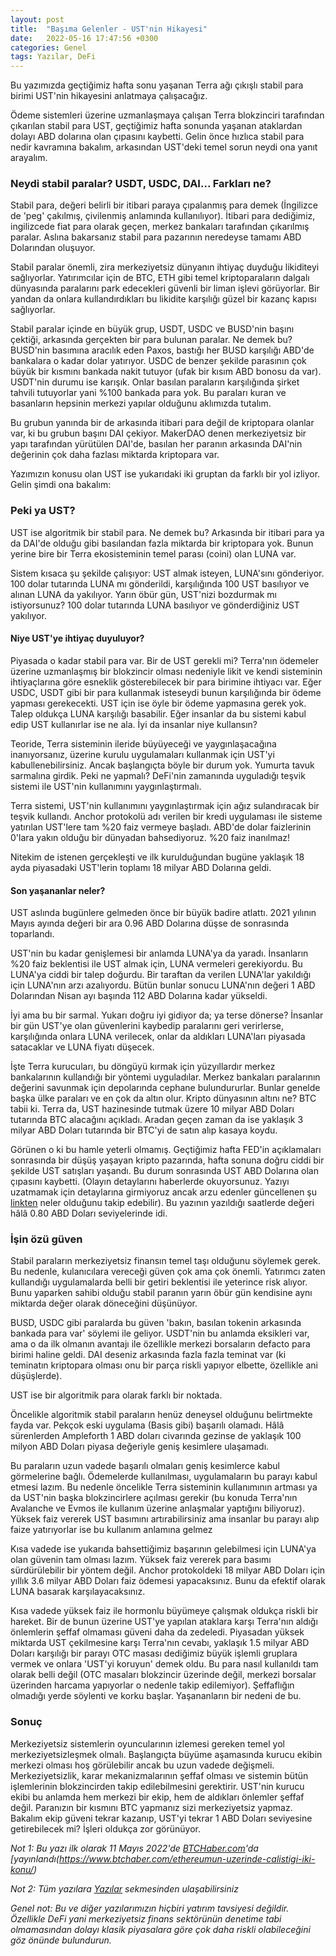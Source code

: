 ```yaml
---
layout: post
title:  "Başıma Gelenler - UST'nin Hikayesi"
date:   2022-05-16 17:47:56 +0300
categories: Genel
tags: Yazılar, DeFi
---
```


Bu yazımızda geçtiğimiz hafta sonu yaşanan Terra ağı çıkışlı stabil para birimi UST'nin hikayesini anlatmaya çalışacağız. 

Ödeme sistemleri üzerine uzmanlaşmaya çalışan Terra blokzinciri tarafından çıkarılan stabil para UST, geçtiğimiz hafta sonunda yaşanan ataklardan dolayı ABD dolarına olan çıpasını kaybetti. Gelin önce hızlıca stabil para nedir kavramına bakalım, arkasından UST'deki temel sorun neydi ona yanıt arayalım. 

### Neydi stabil paralar? USDT, USDC, DAI... Farkları ne?
Stabil para, değeri belirli bir itibari paraya çıpalanmış para demek (İngilizce de 'peg' çakılmış, çivilenmiş anlamında kullanılıyor). İtibari para dediğimiz, ingilizcede fiat para olarak geçen, merkez bankaları tarafından çıkarılmış paralar. Aslına bakarsanız stabil para pazarının neredeyse tamamı ABD Dolarından oluşuyor. 

Stabil paralar önemli, zira merkeziyetsiz dünyanın ihtiyaç duyduğu likiditeyi sağlıyorlar. Yatırımcılar için de BTC, ETH gibi temel kriptoparaların dalgalı dünyasında paralarını park edecekleri güvenli bir liman işlevi görüyorlar. Bir yandan da onlara kullandırdıkları bu likidite karşılığı güzel bir kazanç kapısı sağlıyorlar. 

Stabil paralar içinde en büyük grup, USDT, USDC ve BUSD'nin başını çektiği, arkasında gerçekten bir para bulunan paralar. Ne demek bu? BUSD'nin basımına aracılık eden Paxos, bastığı her BUSD karşılığı ABD'de bankalara o kadar dolar yatırıyor. USDC de benzer şekilde parasının çok büyük bir kısmını bankada nakit tutuyor (ufak bir kısım ABD bonosu da var). USDT'nin durumu ise karışık. Onlar basılan paraların karşılığında şirket tahvili tutuyorlar yani %100 bankada para yok. Bu paraları kuran ve basanların hepsinin merkezi yapılar olduğunu aklımızda tutalım. 

Bu grubun yanında bir de arkasında itibari para değil de kriptopara olanlar var, ki bu grubun başını DAI çekiyor. MakerDAO denen merkeziyetsiz bir yapı tarafından yürütülen DAI'de, basılan her paranın arkasında DAI'nin değerinin çok daha fazlası miktarda kriptopara var. 

Yazımızın konusu olan UST ise yukarıdaki iki gruptan da farklı bir yol izliyor. Gelin şimdi ona bakalım: 

### Peki ya UST?

UST ise algoritmik bir stabil para. Ne demek bu? Arkasında bir itibari para ya da DAI'de olduğu gibi basılandan fazla miktarda bir kriptopara yok. Bunun yerine bire bir Terra ekosisteminin temel parası (coini) olan LUNA var. 

Sistem kısaca şu şekilde çalışıyor: UST almak isteyen, LUNA'sını gönderiyor. 100 dolar tutarında LUNA mı gönderildi, karşılığında 100 UST basılıyor ve alınan LUNA da yakılıyor. Yarın öbür gün, UST'nizi bozdurmak mı istiyorsunuz? 100 dolar tutarında LUNA basılıyor ve gönderdiğiniz UST yakılıyor. 

#### Niye UST'ye ihtiyaç duyuluyor?

Piyasada o kadar stabil para var. Bir de UST gerekli mi? Terra'nın ödemeler üzerine uzmanlaşmış bir blokzincir olması nedeniyle likit ve kendi sisteminin ihtiyaçlarına göre esneklik gösterebilecek bir para birimine ihtiyacı var. Eğer USDC, USDT gibi bir para kullanmak isteseydi bunun karşılığında bir ödeme yapması gerekecekti. UST için ise öyle bir ödeme yapmasına gerek yok. Talep oldukça LUNA karşılığı basabilir. Eğer insanlar da bu sistemi kabul edip UST kullanırlar ise ne ala. İyi da insanlar niye kullansın? 

Teoride, Terra sisteminin ileride büyüyeceği ve yaygınlaşacağına inanıyorsanız, üzerine kurulu uygulamaları kullanmak için UST'yi kabullenebilirsiniz. Ancak başlangıçta böyle bir durum yok. Yumurta tavuk sarmalına girdik. Peki ne yapmalı? DeFi'nin zamanında uyguladığı teşvik sistemi ile UST'nin kullanımını yaygınlaştırmalı. 

Terra sistemi, UST'nin kullanımını yaygınlaştırmak için ağız sulandıracak bir teşvik kullandı. Anchor protokolü adı verilen bir kredi uygulaması ile sisteme yatırılan UST'lere tam %20 faiz vermeye başladı. ABD'de dolar faizlerinin 0'lara yakın olduğu bir dünyadan bahsediyoruz. %20 faiz inanılmaz!

Nitekim de istenen gerçekleşti ve ilk kurulduğundan bugüne yaklaşık 18 ayda piyasadaki UST'lerin toplamı 18 milyar ABD Dolarına geldi. 

#### Son yaşananlar neler?

UST aslında bugünlere gelmeden önce bir büyük badire atlattı. 2021 yılının Mayıs ayında değeri bir ara 0.96 ABD Dolarına düşse de sonrasında toparlandı. 

UST'nin bu kadar genişlemesi bir anlamda LUNA'ya da yaradı. İnsanların %20 faiz beklentisi ile UST almak için, LUNA vermeleri gerekiyordu. Bu LUNA'ya ciddi bir talep doğurdu. Bir taraftan da verilen LUNA'lar yakıldığı için LUNA'nın arzı azalıyordu. Bütün bunlar sonucu LUNA'nın değeri 1 ABD Dolarından Nisan ayı başında 112 ABD Dolarına kadar yükseldi. 

İyi ama bu bir sarmal. Yukarı doğru iyi gidiyor da; ya terse dönerse? İnsanlar bir gün UST'ye olan güvenlerini kaybedip paralarını geri verirlerse, karşılığında onlara LUNA verilecek, onlar da aldıkları LUNA'ları piyasada satacaklar ve LUNA fiyatı düşecek.

İşte Terra kurucuları, bu döngüyü kırmak için yüzyıllardır merkez bankalarının kullandığı bir yöntemi uyguladılar. Merkez bankaları paralarının değerini savunmak için depolarında cephane bulundururlar. Bunlar genelde başka ülke paraları ve en çok da altın olur. Kripto dünyasının altını ne? BTC tabii ki. Terra da, UST hazinesinde tutmak üzere 10 milyar ABD Doları tutarında BTC alacağını açıkladı. Aradan geçen zaman da ise yaklaşık 3 milyar ABD Doları tutarında bir BTC'yi de satın alıp kasaya koydu. 

Görünen o ki bu hamle yeterli olmamış. Geçtiğimiz hafta FED'in açıklamaları sonrasında bir düşüş yaşayan kripto pazarında, hafta sonuna doğru ciddi bir şekilde UST satışları yaşandı. Bu durum sonrasında UST ABD Dolarına olan çıpasını kaybetti. (Olayın detaylarını haberlerde okuyorsunuz. Yazıyı uzatmamak için detaylarına girmiyoruz ancak arzu edenler güncellenen şu [linkten](https://www.coingecko.com/buzz/ust-depegged-terra-s-biggest-test) neler olduğunu takip edebilir).  Bu yazının yazıldığı saatlerde değeri hâlâ 0.80 ABD Doları seviyelerinde idi. 

### İşin özü güven

Stabil paraların merkeziyetsiz finansın temel taşı olduğunu söylemek gerek. Bu nedenle, kulanıcılara vereceği güven çok ama çok önemli. Yatırımcı zaten kullandığı uygulamalarda belli bir getiri beklentisi ile yeterince risk alıyor. Bunu yaparken sahibi olduğu stabil paranın yarın öbür gün kendisine aynı miktarda değer olarak döneceğini düşünüyor. 

BUSD, USDC gibi paralarda bu güven 'bakın, basılan tokenin arkasında bankada para var' söylemi ile geliyor. USDT'nin bu anlamda eksikleri var, ama o da ilk olmanın avantajı ile özellikle merkezi borsaların defacto para birimi haline geldi. DAI deseniz arkasında fazla fazla teminat var (ki teminatın kriptopara olması onu bir parça riskli yapıyor elbette, özellikle ani düşüşlerde). 

UST ise bir algoritmik para olarak farklı bir noktada. 

Öncelikle algoritmik stabil paraların henüz deneysel olduğunu belirtmekte fayda var. Pekçok eski uygulama (Basis gibi) başarılı olamadı. Hâlâ sürenlerden Ampleforth 1 ABD doları civarında gezinse de yaklaşık 100 milyon ABD Doları piyasa değeriyle geniş kesimlere ulaşamadı. 

Bu paraların uzun vadede başarılı olmaları geniş kesimlerce kabul görmelerine bağlı. Ödemelerde kullanılması, uygulamaların bu parayı kabul etmesi lazım. Bu nedenle öncelikle Terra sisteminin kullanımının artması ya da UST'nin başka blokzincirlere açılması gerekir (bu konuda Terra'nın Avalanche ve Evmos ile kullanım üzerine anlaşmalar yaptığını biliyoruz). Yüksek faiz vererek UST basımını artırabilirsiniz ama insanlar bu parayı alıp faize yatırıyorlar ise bu kullanım anlamına gelmez

Kısa vadede ise yukarıda bahsettiğimiz başarının gelebilmesi için LUNA'ya olan güvenin tam olması lazım. Yüksek faiz vererek para basımı sürdürülebilir bir yöntem değil. Anchor protokoldeki 18 milyar ABD Doları için yıllık 3.6 milyar ABD Doları faiz ödemesi yapacaksınız. Bunu da efektif olarak LUNA basarak karşılayacaksınız. 

Kısa vadede yüksek faiz ile hormonlu büyümeye çalışmak oldukça riskli bir hareket. Bir de bunun üzerine UST'ye yapılan ataklara karşı Terra'nın aldığı önlemlerin şeffaf olmaması güveni daha da zedeledi. Piyasadan yüksek miktarda UST çekilmesine karşı Terra'nın cevabı, yaklaşık 1.5 milyar ABD Doları karşılığı bir parayı OTC masası dediğimiz büyük işlemli gruplara vermek ve onlara 'UST'yi koruyun' demek oldu. Bu para nasıl kullanıldı tam olarak belli değil (OTC masaları blokzincir üzerinde değil, merkezi borsalar üzerinden harcama yapıyorlar o nedenle takip edilemiyor). Şeffaflığın olmadığı yerde söylenti ve korku başlar. Yaşananların bir nedeni de bu. 

### Sonuç

Merkeziyetsiz sistemlerin oyuncularının izlemesi gereken temel yol merkeziyetsizleşmek olmalı. Başlangıçta büyüme aşamasında kurucu ekibin merkezi olması hoş görülebilir ancak bu uzun vadede değişmeli. Merkeziyetsizlik, karar mekanizmalarının şeffaf olması ve sistemin bütün işlemlerinin blokzincirden takip edilebilmesini gerektirir. UST'nin kurucu ekibi bu anlamda hem merkezi bir ekip, hem de aldıkları önlemler şeffaf değil. Paranızın bir kısmını BTC yapmanız sizi merkeziyetsiz yapmaz. Bakalım ekip güveni tekrar kazanıp, UST'yi tekrar 1 ABD Doları seviyesine getirebilecek mi? İşleri oldukça zor görünüyor. 

*Not 1: Bu yazı ilk olarak 11 Mayıs 2022'de [BTCHaber.com](https://www.btchaber.com/)'da [yayınlandı(https://www.btchaber.com/ethereumun-uzerinde-calistigi-iki-konu/)*

*Not 2: Tüm yazılara [Yazılar](/articles/) sekmesinden ulaşabilirsiniz*

*Genel not: Bu ve diğer yazılarımızın hiçbiri yatırım tavsiyesi değildir. Özellikle DeFi yani merkeziyetsiz finans sektörünün denetime tabi olmamasından dolayı klasik piyasalara göre çok daha riskli olabileceğini göz önünde bulundurun.*
